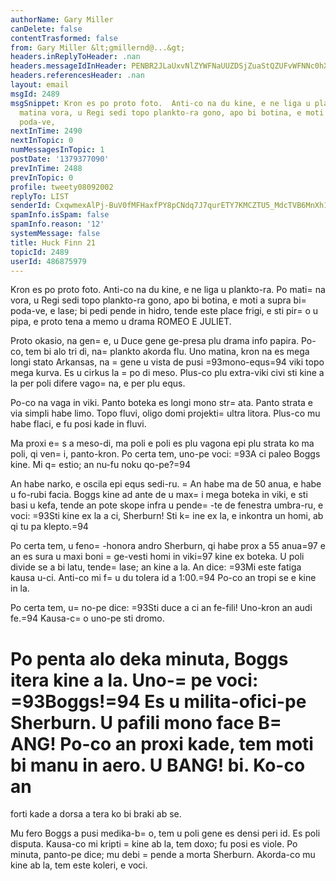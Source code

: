 ```yaml
---
authorName: Gary Miller
canDelete: false
contentTrasformed: false
from: Gary Miller &lt;gmillernd@...&gt;
headers.inReplyToHeader: .nan
headers.messageIdInHeader: PENBR2JLaUxvNlZYWFNaUUZDSjZuaStQZUFvWFNNc0hXR2Z0SDVoUlNrdGJlV2hONEtyUUBtYWlsLmdtYWlsLmNvbT4=
headers.referencesHeader: .nan
layout: email
msgId: 2489
msgSnippet: Kron es po proto foto.  Anti-co na du kine, e ne liga u plankto-ra. Po
  matina vora, u Regi sedi topo plankto-ra gono, apo bi botina, e moti a supra bi
  poda-ve,
nextInTime: 2490
nextInTopic: 0
numMessagesInTopic: 1
postDate: '1379377090'
prevInTime: 2488
prevInTopic: 0
profile: tweety08092002
replyTo: LIST
senderId: CxqwmexAlPj-BuV0fMFHaxfPY8pCNdq7J7qurETY7KMCZTU5_MdcTVB6MnXh1etOrdhnsL-hlgOQW3EwNDfaBl6RkKJV57G4
spamInfo.isSpam: false
spamInfo.reason: '12'
systemMessage: false
title: Huck Finn 21
topicId: 2489
userId: 486875979
---
```


Kron es po proto foto.  Anti-co na du kine, e ne liga u plankto-ra.
Po mati=
na vora, u Regi sedi topo plankto-ra gono, apo bi botina, e
moti a supra bi=
 poda-ve, e lase; bi pedi pende in hidro, tende este
place frigi, e sti pir=
o u pipa, e proto tena a memo u drama ROMEO E
JULIET.

Proto okasio, na gen=
e, u Duce gene ge-presa plu drama info papira.
Po-co, tem bi alo tri di, na=
 plankto akorda flu.  Uno matina, kron na
es mega longi stato Arkansas, na =
gene u vista de pusi =93mono-equs=94 viki
topo mega kurva.  Es u cirkus la =
po di meso.  Plus-co plu extra-viki
civi sti kine a la per poli difere vago=
na, e per plu equs.

Po-co na vaga in viki.  Panto boteka es longi mono str=
ata.  Panto
strata e via simpli habe limo.  Topo fluvi, oligo domi projekti=
 ultra
litora.  Plus-co mu habe flaci, e fu posi kade in fluvi.

Ma proxi e=
s a meso-di, ma poli e poli es plu vagona epi plu strata ko
ma poli, qi ven=
i, panto-kron.  Po certa tem, uno-pe voci:  =93A ci paleo
Boggs kine.  Mi q=
estio; an nu-fu noku qo-pe?=94

An habe narko, e oscila epi equs sedi-ru.  =
An habe ma de 50 anua, e
habe u fo-rubi facia.  Boggs kine ad ante de u max=
i mega boteka in
viki, e sti basi u kefa, tende an pote skope infra u pende=
-te de
fenestra umbra-ru, e voci:  =93Sti kine ex la a ci, Sherburn!  Sti k=
ine
ex la, e inkontra un homi, ab qi tu pa klepto.=94

Po certa tem, u feno=
-honora andro Sherburn, qi habe prox a 55 anua=97 e
an es sura u maxi boni =
ge-vesti homi in viki=97 kine ex boteka.  U poli
divide se a bi latu, tende=
 lase; an kine a la.  An dice:  =93Mi este
fatiga kausa u-ci.  Anti-co mi f=
u du tolera id a 1:00.=94  Po-co an
tropi se e kine in la.

Po certa tem, u=
no-pe dice:  =93Sti duce a ci an fe-fili!  Uno-kron an
audi fe.=94  Kausa-c=
o uno-pe sti dromo.

Po penta alo deka minuta, Boggs itera kine a la.  Uno-=
pe voci:
=93Boggs!=94  Es u milita-ofici-pe Sherburn.  U pafili mono face B=
ANG!
Po-co an proxi kade, tem moti bi manu in aero.  U BANG! bi.  Ko-co an
=
forti kade a dorsa a tera ko bi braki ab se.

Mu fero Boggs a pusi medika-b=
o, tem u poli gene es densi peri id.  Es
poli disputa.  Kausa-co mi kripti =
kine ab la, tem doxo; fu posi es
viole.  Po minuta, panto-pe dice; mu debi =
pende a morta Sherburn.
Akorda-co mu kine ab la, tem este koleri, e voci.

